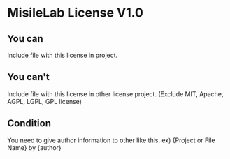 # MisileLab License V1.0
## You can
Include file with this license in project.
## You can't
Include file with this license in other license project. (Exclude MIT, Apache, AGPL, LGPL, GPL license)
## Condition
You need to give author information to other like this. ex) {Project or File Name} by {author}
